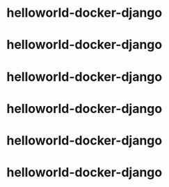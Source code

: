 # helloworld-docker-django
# helloworld-docker-django
# helloworld-docker-django
# helloworld-docker-django
# helloworld-docker-django
# helloworld-docker-django
